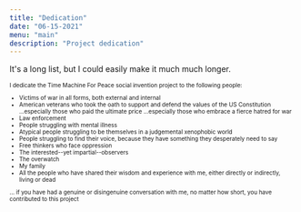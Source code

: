 ```yaml
---
title: "Dedication"
date: "06-15-2021"
menu: "main"
description: "Project dedication"
---
```


It's a long list, but I could easily make it much much longer.

<font size="1">
I dedicate the Time Machine For Peace social invention project to the following people:

 - Victims of war in all forms, both external and internal
 - American veterans who took the oath to support and defend the values of the US Constitution ...especially those who paid the ultimate price ...especially those who embrace a fierce hatred for war
 - Law enforcement
 - People struggling with mental illness
 - Atypical people struggling to be themselves in a judgemental xenophobic world
 - People struggling to find their voice, because they have something they desperately need to say
 - Free thinkers who face oppression
 - The interested--yet impartial--observers
 - The overwatch
 - My family
 - All the people who have shared their wisdom and experience with me, either directly or indirectly, living or dead

... if you have had a genuine or disingenuine conversation with me, no matter how short, you have contributed to this project

</font>
